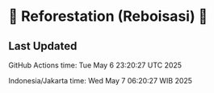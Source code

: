 
# 🌳 Reforestation (Reboisasi) 🌲

## Last Updated

GitHub Actions time: Tue May  6 23:20:27 UTC 2025

Indonesia/Jakarta time: Wed May  7 06:20:27 WIB 2025
